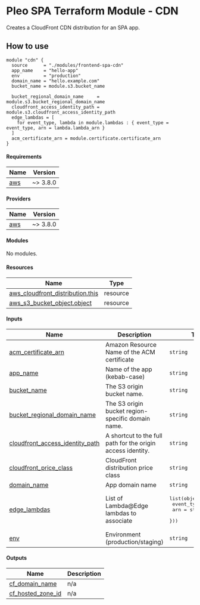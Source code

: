 # Pleo SPA Terraform Module - CDN

Creates a CloudFront CDN distribution for an SPA app.

## How to use

```hcl
module "cdn" {
  source      = "./modules/frontend-spa-cdn"
  app_name    = "hello-app"
  env         = "production"
  domain_name = "hello.example.com"
  bucket_name = module.s3.bucket_name

  bucket_regional_domain_name     = module.s3.bucket_regional_domain_name
  cloudfront_access_identity_path = module.s3.cloudfront_access_identity_path
  edge_lambdas = [
    for event_type, lambda in module.lambdas : { event_type = event_type, arn = lambda.lambda_arn }
  ]
  acm_certificate_arn = module.certificate.certificate_arn
}
```

<!-- BEGIN_TF_DOCS -->
#### Requirements

| Name | Version |
|------|---------|
| <a name="requirement_aws"></a> [aws](#requirement\_aws) | ~> 3.8.0 |

#### Providers

| Name | Version |
|------|---------|
| <a name="provider_aws"></a> [aws](#provider\_aws) | ~> 3.8.0 |

#### Modules

No modules.

#### Resources

| Name | Type |
|------|------|
| [aws_cloudfront_distribution.this](https://registry.terraform.io/providers/hashicorp/aws/latest/docs/resources/cloudfront_distribution) | resource |
| [aws_s3_bucket_object.object](https://registry.terraform.io/providers/hashicorp/aws/latest/docs/resources/s3_bucket_object) | resource |

#### Inputs

| Name | Description | Type | Default | Required |
|------|-------------|------|---------|:--------:|
| <a name="input_acm_certificate_arn"></a> [acm\_certificate\_arn](#input\_acm\_certificate\_arn) | Amazon Resource Name of the ACM certificate | `string` | n/a | yes |
| <a name="input_app_name"></a> [app\_name](#input\_app\_name) | Name of the app (kebab-case) | `string` | n/a | yes |
| <a name="input_bucket_name"></a> [bucket\_name](#input\_bucket\_name) | The S3 origin bucket name. | `string` | n/a | yes |
| <a name="input_bucket_regional_domain_name"></a> [bucket\_regional\_domain\_name](#input\_bucket\_regional\_domain\_name) | The S3 origin bucket region-specific domain name. | `string` | n/a | yes |
| <a name="input_cloudfront_access_identity_path"></a> [cloudfront\_access\_identity\_path](#input\_cloudfront\_access\_identity\_path) | A shortcut to the full path for the origin access identity. | `string` | n/a | yes |
| <a name="input_cloudfront_price_class"></a> [cloudfront\_price\_class](#input\_cloudfront\_price\_class) | CloudFront distribution price class | `string` | `"PriceClass_100"` | no |
| <a name="input_domain_name"></a> [domain\_name](#input\_domain\_name) | App domain name | `string` | n/a | yes |
| <a name="input_edge_lambdas"></a> [edge\_lambdas](#input\_edge\_lambdas) | List of Lambda@Edge lambdas to associate | <pre>list(object({<br>    event_type = string<br>    arn        = string<br>  }))</pre> | n/a | yes |
| <a name="input_env"></a> [env](#input\_env) | Environment (production/staging) | `string` | n/a | yes |

#### Outputs

| Name | Description |
|------|-------------|
| <a name="output_cf_domain_name"></a> [cf\_domain\_name](#output\_cf\_domain\_name) | n/a |
| <a name="output_cf_hosted_zone_id"></a> [cf\_hosted\_zone\_id](#output\_cf\_hosted\_zone\_id) | n/a |
<!-- END_TF_DOCS -->
